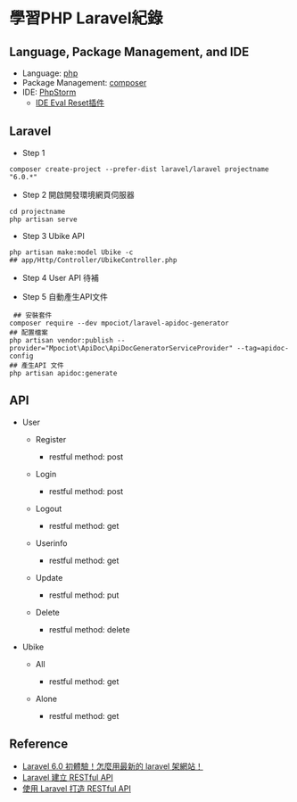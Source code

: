 # 學習PHP Laravel紀錄

## Language, Package Management, and IDE
* Language: [php](https://www.php.net/)
* Package Management: [composer](https://getcomposer.org/)
* IDE: [PhpStorm](https://www.jetbrains.com/phpstorm/)
    * [IDE Eval Reset插件](https://blog.csdn.net/alan_alei/article/details/111738323)

## Laravel
* Step 1
```shell
composer create-project --prefer-dist laravel/laravel projectname "6.0.*"
```

* Step 2 開啟開發環境網頁伺服器
```shell
cd projectname
php artisan serve
```

* Step 3 Ubike API
```shell
php artisan make:model Ubike -c
## app/Http/Controller/UbikeController.php
```

* Step 4 User API
待補
  
* Step 5 自動產生API文件
```shell
 ## 安裝套件
composer require --dev mpociot/laravel-apidoc-generator
## 配置檔案
php artisan vendor:publish --provider="Mpociot\ApiDoc\ApiDocGeneratorServiceProvider" --tag=apidoc-config
## 產生API 文件
php artisan apidoc:generate
```

## API
* User
  
    * Register
        * restful method: post
    
    * Login
        * restful method: post
    
    * Logout
        * restful method: get
    
    * Userinfo
        * restful method: get
    
    * Update
        * restful method: put
    
    * Delete
        * restful method: delete

* Ubike

    * All
        * restful method: get
    
    * Alone
        * restful method: get


## Reference
* [Laravel 6.0 初體驗！怎麼用最新的 laravel 架網站！](https://ithelp.ithome.com.tw/users/20120550/ironman/2575)
* [Laravel 建立 RESTful API](https://hackmd.io/@8irD0FCGSQqckvMnLpAmzw/Hk8QeMNLz?type=view)
* [使用 Laravel 打造 RESTful API](https://ithelp.ithome.com.tw/users/20105865/ironman/2466)
